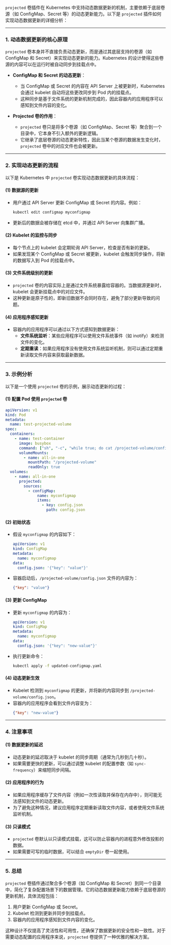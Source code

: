 `projected` 卷插件在 Kubernetes 中支持动态数据更新的机制，主要依赖于底层卷源（如 ConfigMap、Secret 等）的动态更新能力。以下是 `projected` 插件如何实现动态数据更新的详细分析：

---

### **1. 动态数据更新的核心原理**

`projected` 卷本身并不直接负责动态更新，而是通过其底层支持的卷源（如 ConfigMap 和 Secret）来实现动态更新的能力。Kubernetes 的设计使得这些卷源的内容可以在运行时被自动同步到挂载点中。

- **ConfigMap 和 Secret 的动态更新**：
    - 当 ConfigMap 或 Secret 的内容在 API Server 上被更新时，Kubernetes 会通过 kubelet 自动将这些更改同步到 Pod 内的挂载点。
    - 这种同步是基于文件系统的更新机制完成的，因此容器内的应用程序可以感知到文件内容的变化。

- **Projected 卷的作用**：
    - `projected` 卷只是将多个卷源（如 ConfigMap、Secret 等）聚合到一个目录中，它本身不引入额外的更新逻辑。
    - 它继承了底层卷源的动态更新特性，因此当某个卷源的数据发生变化时，`projected` 卷中的对应文件也会被更新。

---

### **2. 实现动态更新的流程**

以下是 Kubernetes 中 `projected` 卷实现动态数据更新的具体流程：

#### **(1) 数据源的更新**
- 用户通过 API Server 更新 ConfigMap 或 Secret 的内容。例如：
  ```bash
  kubectl edit configmap myconfigmap
  ```
- 更新后的数据会被存储在 etcd 中，并通过 API Server 向集群广播。

#### **(2) Kubelet 的监控与同步**
- 每个节点上的 kubelet 会定期轮询 API Server，检查是否有新的更新。
- 如果发现某个 ConfigMap 或 Secret 被更新，kubelet 会触发同步操作，将新的数据写入到 Pod 的挂载点中。

#### **(3) 文件系统级别的更新**
- `projected` 卷的内容实际上是通过文件系统暴露给容器的。当数据源更新时，kubelet 会更新挂载点中的对应文件。
- 这种更新是原子性的，即新旧数据不会同时存在，避免了部分更新导致的问题。

#### **(4) 应用程序感知更新**
- 容器内的应用程序可以通过以下方式感知到数据更新：
    - **文件系统监听**：某些应用程序可以使用文件系统事件（如 inotify）来检测文件的变化。
    - **定期重读**：如果应用程序没有使用文件系统监听机制，则可以通过定期重新读取文件内容来获取最新数据。

---

### **3. 示例分析**

以下是一个使用 `projected` 卷的示例，展示动态更新的过程：

#### **(1) 配置 Pod 使用 `projected` 卷**
```yaml
apiVersion: v1
kind: Pod
metadata:
  name: test-projected-volume
spec:
  containers:
    - name: test-container
      image: busybox
      command: ["sh", "-c", "while true; do cat /projected-volume/config.json; sleep 5; done"]
      volumeMounts:
        - name: all-in-one
          mountPath: "/projected-volume"
          readOnly: true
  volumes:
    - name: all-in-one
      projected:
        sources:
          - configMap:
              name: myconfigmap
              items:
                - key: config.json
                  path: config.json
```

#### **(2) 初始状态**
- 假设 `myconfigmap` 的内容如下：
  ```yaml
  apiVersion: v1
  kind: ConfigMap
  metadata:
    name: myconfigmap
  data:
    config.json: '{"key": "value"}'
  ```
- 容器启动后，`/projected-volume/config.json` 文件的内容为：
  ```json
  {"key": "value"}
  ```

#### **(3) 更新 ConfigMap**
- 更新 `myconfigmap` 的内容为：
  ```yaml
  apiVersion: v1
  kind: ConfigMap
  metadata:
    name: myconfigmap
  data:
    config.json: '{"key": "new-value"}'
  ```
- 执行更新命令：
  ```bash
  kubectl apply -f updated-configmap.yaml
  ```

#### **(4) 动态更新生效**
- Kubelet 检测到 `myconfigmap` 的更新，并将新的内容同步到 `/projected-volume/config.json`。
- 容器内的应用程序会看到文件内容变为：
  ```json
  {"key": "new-value"}
  ```

---

### **4. 注意事项**

#### **(1) 数据更新的延迟**
- 动态更新的延迟取决于 kubelet 的同步周期（通常为几秒到几十秒）。
- 如果需要更快的更新，可以通过调整 kubelet 的配置参数（如 `sync-frequency`）来缩短同步间隔。

#### **(2) 应用程序的行为**
- 如果应用程序缓存了文件内容（例如一次性读取并保存在内存中），则可能无法感知到文件的动态更新。
- 为了避免这种情况，建议应用程序定期重新读取文件内容，或者使用文件系统监听机制。

#### **(3) 只读模式**
- `projected` 卷默认以只读模式挂载，这可以防止容器内的进程意外修改投影的数据。
- 如果需要可写的临时数据，可以结合 `emptyDir` 卷一起使用。

---

### **5. 总结**

`projected` 卷插件通过聚合多个卷源（如 ConfigMap 和 Secret）到同一个目录中，简化了复杂配置场景下的数据管理。它的动态数据更新能力依赖于底层卷源的更新机制，具体流程包括：
1. 用户更新 ConfigMap 或 Secret。
2. Kubelet 检测到更新并同步到挂载点。
3. 容器内的应用程序感知到文件内容的变化。

这种设计不仅提高了灵活性和可用性，还确保了数据更新的安全性和一致性。对于需要动态配置的应用程序来说，`projected` 卷提供了一种优雅的解决方案。